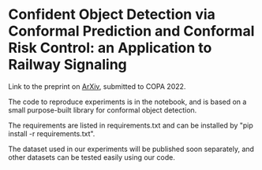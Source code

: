 # Confident Object Detection via Conformal Prediction and Conformal Risk Control: an Application to Railway Signaling
Link to the preprint on [ArXiv](https://arxiv.org/abs/2304.06052), submitted to COPA 2022.

The code to reproduce experiments is in the notebook, and is based on a small purpose-built library for conformal object detection.

The requirements are listed in requirements.txt and can be installed by "pip install -r requirements.txt".

The dataset used in our experiments will be published soon separately, and other datasets can be tested easily using our code.
